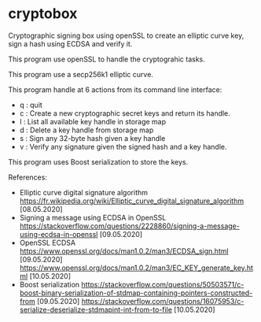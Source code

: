 # cryptobox
Cryptographic signing box using openSSL to create an elliptic curve key, sign a hash using ECDSA and verify it.

This program use openSSL to handle the cryptograhic tasks.

This program use a secp256k1 elliptic curve.

This program handle at 6 actions from its command line interface:
- q : quit
- c : Create a new cryptographic secret keys and return its handle. 
- l : List all available key handle in storage map
- d : Delete a key handle from storage map
- s : Sign any 32-byte hash given a key handle
- v : Verify any signature given the signed hash and a key handle.

This program uses Boost serialization to store the keys.

References:
- Elliptic curve digital signature algorithm
  https://fr.wikipedia.org/wiki/Elliptic_curve_digital_signature_algorithm
  [08.05.2020]
- Signing a message using ECDSA in OpenSSL 
  https://stackoverflow.com/questions/2228860/signing-a-message-using-ecdsa-in-openssl
  [09.05.2020]
- OpenSSL ECDSA
  https://www.openssl.org/docs/man1.0.2/man3/ECDSA_sign.html
  [09.05.2020]
  https://www.openssl.org/docs/man1.0.2/man3/EC_KEY_generate_key.html
  [10.05.2020]
- Boost serialization
  https://stackoverflow.com/questions/50503571/c-boost-binary-serialization-of-stdmap-containing-pointers-constructed-from
  [09.05.2020]
  https://stackoverflow.com/questions/16075953/c-serialize-deserialize-stdmapint-int-from-to-file
  [10.05.2020]
